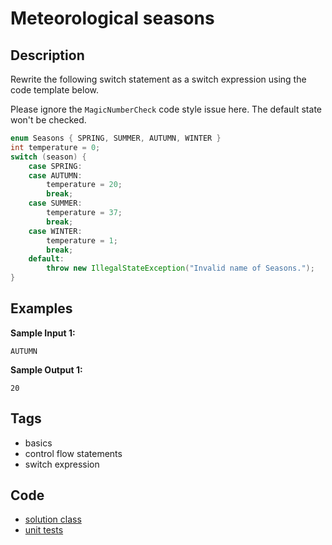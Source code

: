 # Meteorological seasons

## Description
Rewrite the following switch statement as a switch expression using the code template below.

Please ignore the `MagicNumberCheck` code style issue here. The default state won't be checked.

```java
enum Seasons { SPRING, SUMMER, AUTUMN, WINTER }
int temperature = 0;
switch (season) {
    case SPRING:
    case AUTUMN:
        temperature = 20;
        break;
    case SUMMER:
        temperature = 37;
        break;
    case WINTER:
        temperature = 1;
        break;
    default:
        throw new IllegalStateException("Invalid name of Seasons.");
}
```

## Examples
**Sample Input 1:**
```console
AUTUMN
```

**Sample Output 1:**
```console
20
```

## Tags
- basics
- control flow statements
- switch expression

## Code
- [solution class](./src/main/java/SomeClass.java)
- [unit tests](./src/test/java/SomeParamTest.java)
